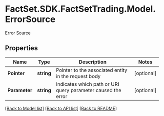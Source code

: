# FactSet.SDK.FactSetTrading.Model.ErrorSource
Error Source

## Properties

Name | Type | Description | Notes
------------ | ------------- | ------------- | -------------
**Pointer** | **string** | Pointer to the associated entity in the request body | [optional] 
**Parameter** | **string** | Indicates which path or URI query parameter caused the error | [optional] 

[[Back to Model list]](../README.md#documentation-for-models) [[Back to API list]](../README.md#documentation-for-api-endpoints) [[Back to README]](../README.md)

